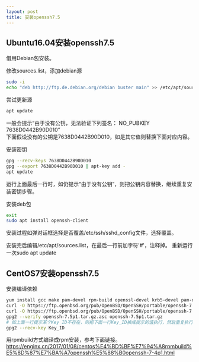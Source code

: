 ```yaml
---
layout: post
title: 安装openssh7.5
---
```


## Ubuntu16.04安装openssh7.5

借用Debian包安装。

修改sources.list，添加debian源
```bash
sudo -i
echo "deb http://ftp.de.debian.org/debian buster main" >> /etc/apt/sources.list
```

尝试更新源
```bash
apt update
```
一般会提示“由于没有公钥，无法验证下列签名： NO_PUBKEY 7638D0442B90D010”  
下面假设没有的公钥是7638D0442B90D010，如是其它值则替换下面对应内容。

安装密钥
```bash
gpg --recv-keys 7638D0442B90D010
gpg --export 7638D0442B90D010 | apt-key add -
apt update
```
运行上面最后一行时，如仍提示“由于没有公钥”，则把公钥内容替换，继续重复安装密钥步骤。


安装deb包
```bash
exit
sudo apt install openssh-client
```
安装过程如弹对话框选择是否覆盖/etc/ssh/sshd_config文件，选择覆盖。

安装完后编辑/etc/apt/sources.list，在最后一行前加字符'#'，注释掉。
重新运行一次sudo apt update

## CentOS7安装openssh7.5

安装编译依赖
```bash
yum install gcc make pam-devel rpm-build openssl-devel krb5-devel pam-devel zlib-devel
curl -O https://ftp.openbsd.org/pub/OpenBSD/OpenSSH/portable/openssh-7.5p1.tar.gz
curl -O https://ftp.openbsd.org/pub/OpenBSD/OpenSSH/portable/openssh-7.5p1.tar.gz.asc
gpg2 --verify openssh-7.5p1.tar.gz.asc openssh-7.5p1.tar.gz
# 如上面一行提示某个Key ID不存在，则把下面一行Key_ID换成提示的值执行，然后重复执行上面一行。
gpg2 --recv-key Key_ID
```

用rpmbuild方式编译成rpm安装，参考下面链接。
https://enginx.cn/2017/01/08/centos%E4%BD%BF%E7%94%A8rpmbuild%E5%8D%87%E7%BA%A7openssh%E5%88%B0openssh-7-4p1.html
